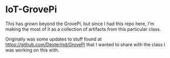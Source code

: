 # IoT-GrovePi

This has grown beyond the GrovePi, but since I had this repo here, I'm making the most of it as a collection of artifacts from this particular class.

Originally was some updates to stuff found at https://github.com/DexterInd/GrovePi that I wanted to share with the class I was working on this with.
